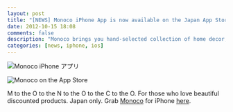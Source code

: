 ```yaml
---
layout: post
title: "[NEWS] Monoco iPhone App is now available on the Japan App Store"
date: 2012-10-15 18:08
comments: false
description: "Monoco brings you hand-selected collection of home decor, other design items from all over the world, up to 70% off."
categories: [news, iphone, ios]
---
```

![Monoco iPhone アプリ](http://static.flutterscape.net/nl/ibwot.png)

<!-- more -->

![Monoco on the App Store](http://f.cl.ly/items/25100Z21171l3Q023s2K/%E5%86%99%E7%9C%9F%202012-10-15%2013%2037%2044.png)

M to the O to the N to the O to the C to the O. For those who love beautiful discounted products. Japan only. Grab [Monoco](https://monoco.jp/signup?ref=n) for iPhone [here](https://itunes.apple.com/jp/app/monoco/id539376693?ls=1&mt=8).
